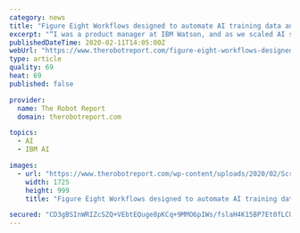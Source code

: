```yaml
---
category: news
title: "Figure Eight Workflows designed to automate AI training data annotation"
excerpt: "“I was a product manager at IBM Watson, and as we scaled AI service for stuff like computer vision and natural language processing, we needed a lot of annotated data — hundreds of millions of dollars worth,” recalled S. Alyssa Simpson Rochwerger, now vice president of product at Figure Eight. “I thought, ‘Hey, if I’m having this ..."
publishedDateTime: 2020-02-11T14:05:00Z
webUrl: "https://www.therobotreport.com/figure-eight-workflows-designed-automate-ai-training-data-annotation/"
type: article
quality: 69
heat: 69
published: false

provider:
  name: The Robot Report
  domain: therobotreport.com

topics:
  - AI
  - IBM AI

images:
  - url: "https://www.therobotreport.com/wp-content/uploads/2020/02/Screen-Shot-2020-02-10-at-11.20.04-AM.png"
    width: 1725
    height: 999
    title: "Figure Eight Workflows designed to automate AI training data annotation"

secured: "CD3gBSInWRIZcSZQ+VEbtEQuge8pKCq+9MMO6pIWs/fslaH4K15BP7Et0fLCUv9Vo3uKShgrNrAq3gXrl2trG5bvziHCgDvn8ahEUzX7ykXAH7NmMK6pZ0pieHTWNhnOIYu/loK/UZ7GtV/4qqW6tUHkuLybJytX6MAs+Hzhg/tJYep6/hvCN6NCWFboMK5BTS+A+Jjd43xFkWxP8QUSjle8C/6PUxYt6cgjjk6MqyU+/RS4nf2vtahHworO/YCtbHZsCYYGS1bC32xwW/Vucjqb/LPHdWpuFUwwXtxCno82aiILonlow5fvOjgGbFe9;R6QbJNodPN0NobYQfL3ddQ=="
---
```


